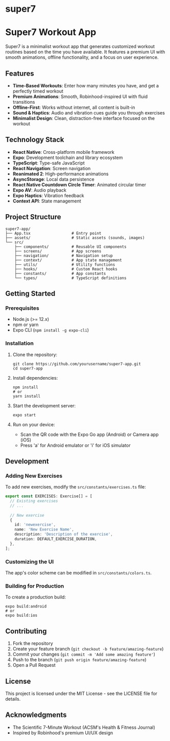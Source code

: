 # super7

# Super7 Workout App

Super7 is a minimalist workout app that generates customized workout routines based on the time you have available. It features a premium UI with smooth animations, offline functionality, and a focus on user experience.

## Features

- **Time-Based Workouts**: Enter how many minutes you have, and get a perfectly timed workout
- **Premium Animations**: Smooth, Robinhood-inspired UI with fluid transitions
- **Offline-First**: Works without internet, all content is built-in
- **Sound & Haptics**: Audio and vibration cues guide you through exercises
- **Minimalist Design**: Clean, distraction-free interface focused on the workout

## Technology Stack

- **React Native**: Cross-platform mobile framework
- **Expo**: Development toolchain and library ecosystem
- **TypeScript**: Type-safe JavaScript
- **React Navigation**: Screen navigation
- **Reanimated 2**: High-performance animations
- **AsyncStorage**: Local data persistence
- **React Native Countdown Circle Timer**: Animated circular timer
- **Expo AV**: Audio playback
- **Expo Haptics**: Vibration feedback
- **Context API**: State management

## Project Structure

```
super7-app/
├── App.tsx                  # Entry point
├── assets/                  # Static assets (sounds, images)
└── src/
    ├── components/          # Reusable UI components
    ├── screens/             # App screens
    ├── navigation/          # Navigation setup
    ├── context/             # App state management
    ├── utils/               # Utility functions
    ├── hooks/               # Custom React hooks
    ├── constants/           # App constants
    └── types/               # TypeScript definitions
```

## Getting Started

### Prerequisites

- Node.js (>= 12.x)
- npm or yarn
- Expo CLI (`npm install -g expo-cli`)

### Installation

1. Clone the repository:
   ```
   git clone https://github.com/yourusername/super7-app.git
   cd super7-app
   ```

2. Install dependencies:
   ```
   npm install
   # or
   yarn install
   ```

3. Start the development server:
   ```
   expo start
   ```

4. Run on your device:
   - Scan the QR code with the Expo Go app (Android) or Camera app (iOS)
   - Press 'a' for Android emulator or 'i' for iOS simulator

## Development

### Adding New Exercises

To add new exercises, modify the `src/constants/exercises.ts` file:

```typescript
export const EXERCISES: Exercise[] = [
  // Existing exercises
  // ...
  
  // New exercise
  {
    id: 'newexercise',
    name: 'New Exercise Name',
    description: 'Description of the exercise',
    duration: DEFAULT_EXERCISE_DURATION,
  },
];
```

### Customizing the UI

The app's color scheme can be modified in `src/constants/colors.ts`.

### Building for Production

To create a production build:

```
expo build:android
# or
expo build:ios
```

## Contributing

1. Fork the repository
2. Create your feature branch (`git checkout -b feature/amazing-feature`)
3. Commit your changes (`git commit -m 'Add some amazing feature'`)
4. Push to the branch (`git push origin feature/amazing-feature`)
5. Open a Pull Request

## License

This project is licensed under the MIT License - see the LICENSE file for details.

## Acknowledgments

- The Scientific 7-Minute Workout (ACSM's Health & Fitness Journal)
- Inspired by Robinhood's premium UI/UX design
